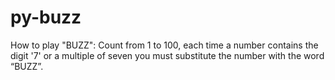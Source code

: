 # py-buzz

How to play "BUZZ":
Count from 1 to 100, each time a number contains the digit '7' or a multiple of seven you must substitute the number with the word “BUZZ”.
